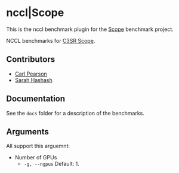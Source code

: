 # nccl|Scope

This is the nccl benchmark plugin for the [Scope](github.com/rai-project/scopes) benchmark project.

NCCL benchmarks for [C3SR Scope](https://github.com/c3sr/scope).

## Contributors

* [Carl Pearson](mailto:pearson@illinois.edu)
* [Sarah Hashash](mailto:hashash2@illinois.edu)

## Documentation

See the `docs` folder for a description of the benchmarks.

## Arguments

All support this arguemnt: 

* Number of GPUs
     + `-g, --ngpus` Default: 1. 






